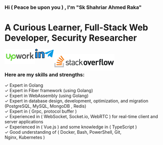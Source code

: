 ###  Hi ( Peace be upon you ) , I'm "Sk Shahriar Ahmed Raka" 

# A Curious Learner, Full-Stack Web Developer, Security Researcher 

<a href="https://www.upwork.com/o/profiles/users/~0107ef3405bffbe57e/">
  <img align="left" alt="https://www.upwork.com/o/profiles/users/~0107ef3405bffbe57e/" width="100px" src="img/upwork.png" />
</a>
<a href="https://www.linkedin.com/in/sk-shahriar-ahmed-raka-862a31193/">
  <img align="left" alt="https://www.linkedin.com/in/sk-shahriar-ahmed-raka-862a31193/" width="30px" src="img/linkedin.png" />
</a>
<a href="https://www.t.me/shahriarraka">
  <img align="left" alt="https://www.t.me/shahriarraka" width="30px" src="img/telegram2.png" />
</a><br/>
<a href="https://www.t.me/shahriarraka">
  <img align="left" alt="https://www.t.me/shahriarraka" width="200px" src="img/StackOverflow.png" />
</a><br/><br/>

### Here are my skills and strengths:

✓  Expert in Golang <br/>
✓  Expert in Fiber framework (using Golang) <br/>
✓  Expert in WebAssembly (using Golang) <br/>
✓  Expert in database design, development, optimization, and migration <br/>
   (PostgreSQL, MySQL, MongoDB , Redis)<br/>
✓  Expert in ( Grpc, protocol buffer )<br/>
✓  Experienced in ( WebSocket, Socket.io, WebRTC ) for real-time client and server applications <br/>
✓  Experienced in ( Vue.js ) and some knowledge in ( TypeScript )<br/>
✓  Good understanding of ( Docker, Bash, PowerShell, Git,<br/>
   Nginx, Kubernetes )<br/>

